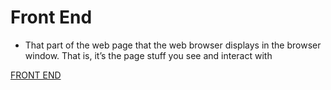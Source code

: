 # Front End

- That part of the web page that the web browser displays in the
browser window. That is, it’s the page stuff you see and interact with

[FRONT END](Front%20End%20eb5fb9953a434eaca1327dd8e94babec/FRONT%20END%2093d31431231c4e06b28e4cfb1d43b41e.csv)